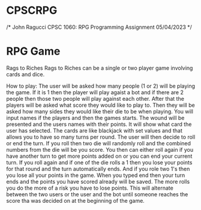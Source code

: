 # CPSCRPG

/*
  John Ragucci
  CPSC 1060: RPG Programming Assignment
  05/04/2023
*/

# RPG Game

Rags to Riches
Rags to Riches can be a single or two player game involving cards and dice.

How to play:
The user will be asked how many people (1 or 2) will be playing the game. If it is 1 then the player will play agaist a bot and if there are 2 people then those two people will play against each other. After that the players will be asked what score they would like to play to. Then they will be asked how many sides they would like their die to be when playing. You will input names if the players and then the games starts. The wound will be presented and the users names with their points. It will show what card the user has selected. The cards are like blackjack with set values and that allows you to have so many turns per round. The user will then decide to roll or end the turn. If you roll then two die will randomly roll and the combined numbers from the die will be you score. You then can either roll again if you have another turn to get more points added on or you can end your current turn. If you roll again and if one of the die rolls a 1 then you lose your points for that round and the turn automatically ends. And if you role two 1's then you lose all your points in the game. When you typed end then your turn ends and the points you have scored already will be saved. The more rolls you do the more of a risk you have to lose points. This will alternate between the two users or the user and the bot until someone reaches the score tha was decided on at the beginning of the game.
